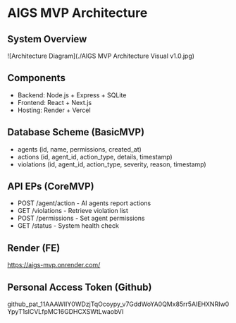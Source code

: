 # AIGS MVP Architecture

## System Overview
![Architecture Diagram](./AIGS MVP Architecture Visual v1.0.jpg)

## Components
- Backend: Node.js + Express + SQLite
- Frontend: React + Next.js
- Hosting: Render + Vercel

## Database Scheme (BasicMVP)
- agents (id, name, permissions, created_at)
- actions (id, agent_id, action_type, details, timestamp)  
- violations (id, agent_id, action_type, severity, reason, timestamp)

## API EPs (CoreMVP)
- POST /agent/action - AI agents report actions
- GET /violations - Retrieve violation list
- POST /permissions - Set agent permissions
- GET /status - System health check

## Render (FE)
https://aigs-mvp.onrender.com/

## Personal Access Token (Github)

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